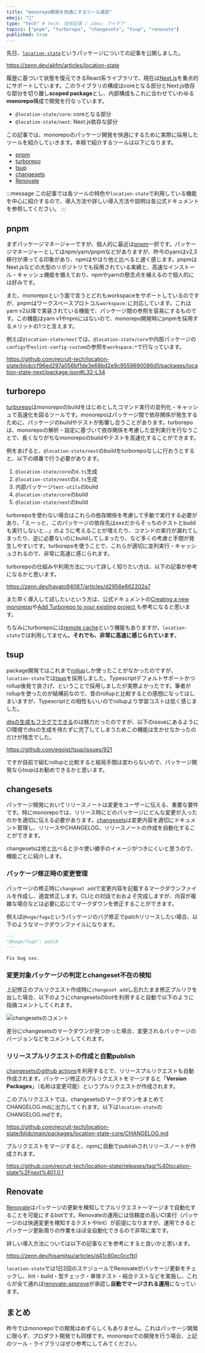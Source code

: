 ```yaml
---
title: "monorepo開発を快適にするツール選定"
emoji: "💪"
type: "tech" # tech: 技術記事 / idea: アイデア
topics: ["pnpm", "turborepo", "changesets", "tsup", "renovate"]
published: true
---
```


先日、[`location-state`](https://github.com/recruit-tech/location-state)というパッケージについての記事を公開しました。

https://zenn.dev/akfm/articles/location-state

履歴に基づいて状態を復元できるReact系ライブラリで、現在は[Next.js](https://nextjs.org/)を重点的にサポートしています。このライブラリの構成はcoreとなる部分とNext.js依存な部分を切り離し**scoped package**とし、内部構成もこれに合わせていわゆる**monorepo**構成で開発を行なっています。

- `@location-state/core`: coreとなる部分
- `@location-state/next`: Next.js依存な部分

この記事では、monorepoのパッケージ開発を快適にするために実際に採用したツールを紹介していきます。本稿で紹介するツールは以下になります。

- [pnpm](#pnpm)
- [turborepo](#turborepo)
- [tsup](#tsup)
- [changesets](#changesets)
- [Renovate](#Renovate)

:::message
この記事では各ツールの特色や`location-state`で利用している機能を中心に紹介するので、導入方法や詳しい導入方法や説明は各公式ドキュメントを参照してください。
:::

## pnpm

まずパッケージマネージャーですが、個人的に最近は[pnpm](https://pnpm.io/ja/)一択です。パッケージマネージャーとしてはnpm/yarn/pnpmなどがありますが、昨今のyarnはv2,3移行が滞ってる印象があり、npmはやはり他と比べると遅く感じます。pnpmはNext.jsなどの大型のリポジトリでも採用されている実績と、高速なインストール・キャッシュ機能を備えており、npmやyarnの懸念点を補えるので個人的には好みです。

また、monorepoという面で言うとどれもworkspaceをサポートしているのですが、pnpmはワークスペースプロトコル`workspace:`に対応しています。これはyarn v2以降で実装されている機能で、パッケージ間の参照を容易にするものです。この機能はyarn v1やnpmにはないので、monorepo開発時にpnpmを採用するメリットの1つと言えます。

例えば`@location-state/next`では、`@location-state/core`や内部パッケージの`configs`や`eslint-config-custom`の参照を`workspace:*`で行なっています。

https://github.com/recruit-tech/location-state/blob/cf96ed297a056bf1de3e68bd2e9c9559690086d1/packages/location-state-next/package.json#L32-L34

## turborepo

[turborepo](https://turbo.build/repo)はmonorepoのbuildをはじめとしたコマンド実行の並列化・キャッシュで高速化を図るツールです。monorepoはパッケージ間で依存関係が発生するために、パッケージのbuildやテストが影響し合うことがあります。turborepoは、monorepoの解析・設定に基づいて依存関係を考慮した並列実行を行なうことで、長くなりがちなmonorepoのbuildやテストを高速化することができます。

例をあげると、`@location-state/next`のbuildをturborepoなしに行おうとすると、以下の順番で行う必要があります。

1. `@location-state/core`の`d.ts`生成
1. `@location-state/next`の`d.ts`生成
1. 内部パッケージ`test-utils`のbuild
1. `@location-state/core`のbuild
1. `@location-state/next`のbuild

turborepoを使わない場合はこれらの依存関係を考慮して手動で実行する必要があり、「えーっと、このパッケージの依存先はxxxだからそっちのテストとbuildも実行しないと...」のように考えることが増えたり、コマンドの実行が漏れてしまったり、逆に必要ないのにbuildしてしまったり、など多くの考慮と手間が発生しやすいです。turborepoを使うことで、これらが適切に並列実行・キャッシュされるので、非常に高速に感じられます。

turborepoの仕組みや利用方法について詳しく知りたい方は、以下の記事が参考になるかと思います。

https://zenn.dev/hayato94087/articles/d2956e662202a7

また早く導入して試したいという方は、公式ドキュメントの[Creating a new monorepo](https://turbo.build/repo/docs/getting-started/create-new)や[Add Turborepo to your existing project
](https://turbo.build/repo/docs/getting-started/add-to-project)も参考になると思います。

ちなみにturborepoには[remote cache](https://turbo.build/repo/docs/core-concepts/remote-caching)という機能もありますが、`location-state`では利用してません。**それでも、非常に高速に感じられています**。

## tsup

package開発ではこれまで[rollup](https://rollupjs.org/)しか使ったことがなかったのですが、`location-state`では[tsup](https://tsup.egoist.dev/)を採用しました。Typescriptデフォルトサポートかつrollup後発で良さげ、ということで採用しましたが実際よかったです。筆者がrollupを使ったのが結構前なので、昔のrollupと比較するとの感想になってはしまいますが、Typescriptとの相性もいいのでrollupより学習コストは低く感じました。

[dtsの生成もフラグでできる](https://tsup.egoist.dev/#generate-declaration-file)のは魅力だったのですが、以下のissueにあるようにCI環境でdtsの生成を待たずに完了してしまうためこの機能は生かせなかったのだけが残念でした。

https://github.com/egoist/tsup/issues/921

ですが自前で組むrollupと比較すると結局手間は変わらないので、パッケージ開発ならtsupはお勧めできるかと思います。

## changesets

パッケージ開発においてリリースノートは変更をユーザーに伝える、重要な要件です。特にmonorepoでは、リリース時にどのパッケージにどんな変更が入ったのかを適切に伝える必要があります。[changesets](https://github.com/changesets/changesets/tree/main)は変更内容を適切にドキュメント管理し、リリースやCHANGELOG、リリースノートの作成を自動化することができます。

changesetsは他と比べると少々使い勝手のイメージがつきにくいと思うので、機能ごとに紹介します。

### パッケージ修正時の変更管理

パッケージの修正時に`changeset add`で変更内容を記載するマークダウンファイルを作成し、適宜修正します。CLIとの対話でおおよそ完成しますが、内容が複雑な場合などは必要に応じてマークダウンを修正することができます。

例えば`@hoge/fuga`というパッケージのバグ修正でpatchリリースしたい場合、以下のようなマークダウンファイルになります。

```md
---
"@hoge/fuga": patch
---

Fix bug xxx.
```

### 変更対象パッケージの判定とchangeset不在の検知

上記修正のプルリクエスト作成時に`changeset add`し忘れたまま修正プルリクを出した場合、以下のようにchangesetsのbotを利用すると自動で以下のように指摘コメントしてくれます。

![changesetsのコメント](https://user-images.githubusercontent.com/11481355/66183943-dc418680-e6bd-11e9-998d-e43f90a974bd.png)

差分にchangesetsのマークダウンが見つかった場合、変更されるパッケージのバージョンなどをコメントしてくれます。

### リリースプルリクエストの作成と自動publish

[changesetsのgithub actions](https://github.com/changesets/action#changesets-release-action)を利用するとで、リリースプルリクエストも自動作成されます。パッケージ修正のプルリクエストをマージすると「**Version Packages**」（名称は変更可能）というプルリクエストが作成されます。

このプルリクエストでは、changesetsのマークダウンをまとめてCHANGELOG.mdに出力してくれます。以下は`location-state`のCHANGELOG.mdです。

https://github.com/recruit-tech/location-state/blob/main/packages/location-state-core/CHANGELOG.md

プルリクエストをマージすると、npmに自動でpublishされリリースノートが作成されます。

https://github.com/recruit-tech/location-state/releases/tag/%40location-state%2Fnext%401.0.1

## Renovate

[Renovate](https://docs.renovatebot.com/)はパッケージの更新を検知してプルリクエスト〜マージまで自動化することを可能にするbotです。Renovateの運用には信頼度の高いCI実行（パッケージのは快適変更を検知するテストやlint）が前提になりますが、運用できるとパッケージ更新周りの作業をほぼ全自動化できるので非常に楽です。

詳しい導入方法については以下の記事などを参考にすると良いかと思います。

https://zenn.dev/hisamitsu/articles/d41c80ec0ccfb1

`location-state`では1日2回のスケジュールでRenovateがパッケージ更新をチェックし、lint・build・型チェック・単体テスト・結合テストなどを実施し、これらが全て通れば[renovate-approve](https://github.com/apps/renovate-approve)が承認し**自動でマージされる運用**になっています。

## まとめ

昨今ではmonorepoでの開発はめずらしくもありません。これはパッケージ開発に限らず、プロダクト開発でも同様です。monorepoでの開発を行う場合、上記のツール・ライブラリはぜひ参考にしてみてください。
